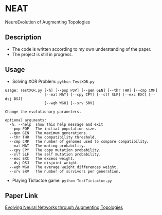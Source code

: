 # NEAT
NeuroEvolution of Augmenting Topologies

## Description
- The code is written according to my own understanding of the paper.
- The project is still in progress.

## Usage
- Solving XOR Problem: ```python TestXOR.py```

```
usage: TestXOR.py [-h] [--pop POP] [--gen GEN] [--thr THR] [--cmp CMP]
                  [--mat MAT] [--cpy CPY] [--slf SLF] [--exc EXC] [--dsj DSJ]
                  [--wgh WGH] [--srv SRV]

Change the evolutionary parameters.

optional arguments:
  -h, --help  show this help message and exit
  --pop POP   The initial population size.
  --gen GEN   The maximum generations.
  --thr THR   The compatibility threshold.
  --cmp CMP   The number of genomes used to compare compatibility.
  --mat MAT   The mating probability.
  --cpy CPY   The copy mutation probability.
  --slf SLF   The self mutation probability.
  --exc EXC   The excess weight.
  --dsj DSJ   The disjoint weight.
  --wgh WGH   The average weight differences weight.
  --srv SRV   The number of survivors per generation.
```

- Playing Tictactoe game: ```python TestTictactoe.py```

## Paper Link
[Evolving Neural Networks through Augmenting Topologies](http://nn.cs.utexas.edu/downloads/papers/stanley.ec02.pdf)
